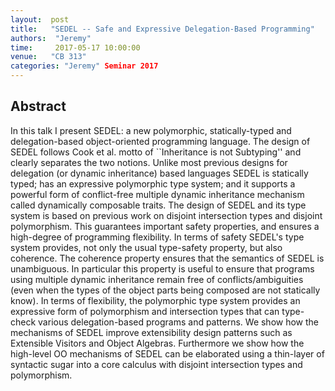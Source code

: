 ```yaml
--- 
layout:  post 
title:   "SEDEL -- Safe and Expressive Delegation-Based Programming"
authors:  "Jeremy"
time:     2017-05-17 10:00:00
venue:   "CB 313"
categories: "Jeremy" Seminar 2017
--- 
```

## Abstract

In this talk I present SEDEL: a new polymorphic, statically-typed and
delegation-based object-oriented programming language. The design of SEDEL
follows Cook et al. motto of ``Inheritance is not Subtyping'' and clearly
separates the two notions. Unlike most previous designs for delegation (or
dynamic inheritance) based languages SEDEL is statically typed; has an
expressive polymorphic type system; and it supports a powerful form of
conflict-free multiple dynamic inheritance mechanism called dynamically
composable traits. The design of SEDEL and its type system is based on
previous
work on disjoint intersection types and disjoint polymorphism. This
guarantees
important safety properties, and ensures a high-degree of programming
flexibility. In terms of safety SEDEL's type system provides, not only the
usual
type-safety property, but also coherence. The coherence property ensures
that
the semantics of SEDEL is unambiguous. In particular this property is
useful to
ensure that programs using multiple dynamic inheritance remain free of
conflicts/ambiguities (even when the types of the object parts being
composed
are not statically know). In terms of flexibility, the polymorphic type
system
provides an expressive form of polymorphism and intersection types that can
type-check various delegation-based programs and patterns. We show how the
mechanisms of SEDEL improve extensibility design patterns such as Extensible
Visitors and Object Algebras. Furthermore we show how the high-level OO
mechanisms of SEDEL can be elaborated using a thin-layer of syntactic sugar
into
a core calculus with disjoint intersection types and polymorphism.


